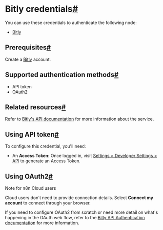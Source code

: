 [](https://github.com/n8n-io/n8n-docs/edit/main/docs/integrations/builtin/credentials/bitly.md "Edit this page")

# Bitly credentials[#](#bitly-credentials "Permanent link")

You can use these credentials to authenticate the following node:

*   [Bitly](../../app-nodes/n8n-nodes-base.bitly/)

## Prerequisites[#](#prerequisites "Permanent link")

Create a [Bitly](https://www.bitly.com/) account.

## Supported authentication methods[#](#supported-authentication-methods "Permanent link")

*   API token
*   OAuth2

## Related resources[#](#related-resources "Permanent link")

Refer to [Bitly's API documentation](https://dev.bitly.com/) for more information about the service.

## Using API token[#](#using-api-token "Permanent link")

To configure this credential, you'll need:

*   An **Access Token**: Once logged in, visit [Settings > Developer Settings > API](https://app.bitly.com/settings/api/) to generate an Access Token.

## Using OAuth2[#](#using-oauth2 "Permanent link")

Note for n8n Cloud users

Cloud users don't need to provide connection details. Select **Connect my account** to connect through your browser.

If you need to configure OAuth2 from scratch or need more detail on what's happening in the OAuth web flow, refer to the [Bitly API Authentication documentation](https://dev.bitly.com/docs/getting-started/authentication/) for more information.
